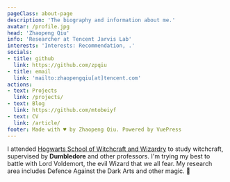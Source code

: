 ```yaml
---
pageClass: about-page
description: 'The biography and information about me.'
avatar: /profile.jpg
head: 'Zhaopeng Qiu'
info: 'Researcher at Tencent Jarvis Lab'
interests: 'Interests: Recommendation, .'
socials:
- title: github
  link: https://github.com/zpqiu
- title: email
  link: 'mailto:zhaopengqiu[at]tencent.com'
actions:
- text: Projects
  link: /projects/
- text: Blog
  link: https://github.com/mtobeiyf
- text: CV
  link: /article/
footer: Made with ♥ by Zhaopeng Qiu. Powered by VuePress
---
```


<AboutCard :frontmatter="$page.frontmatter" >

I attended [Hogwarts School of Witchcraft and Wizardry](https://en.wikipedia.org/wiki/Hogwarts) to study witchcraft, supervised by **Dumbledore** and other professors. I'm trying my best to battle with Lord Voldemort, the evil Wizard that we all fear. My research area includes Defence Against the Dark Arts and other magic. :dizzy:

</AboutCard>

<style lang="stylus">

.theme-container.about-page .page
  background-color #e6ecf0
  min-height calc(100vh)
  
  .last-updated
    display none

</style>